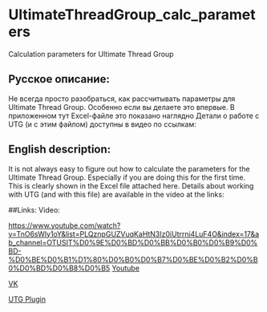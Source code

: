 # UltimateThreadGroup_calc_parameters
Calculation parameters for Ultimate Thread Group
## Русское описание:
Не всегда просто разобраться, как рассчитывать параметры для Ultimate Thread Group. Особенно если вы делаете это впервые.
В приложенном тут Excel-файле это показано наглядно
Детали о работе с UTG (и с этим файлом) доступны в видео по ссылкам:


## English description:
It is not always easy to figure out how to calculate the parameters for the Ultimate Thread Group. Especially if you are doing this for the first time.
This is clearly shown in the Excel file attached here.
Details about working with UTG (and with this file) are available in the video at the links:

##Links:
Video:   

https://www.youtube.com/watch?v=TnO6sWly1oY&list=PLQznpGUZVuqKaHtN3Iz0iUtrrni4LuF4O&index=17&ab_channel=OTUSIT%D0%9E%D0%BD%D0%BB%D0%B0%D0%B9%D0%BD-%D0%BE%D0%B1%D1%80%D0%B0%D0%B7%D0%BE%D0%B2%D0%B0%D0%BD%D0%B8%D0%B5
[Youtube](https://www.youtube.com/watch?v=TnO6sWly1oY&list=PLQznpGUZVuqKaHtN3Iz0iUtrrni4LuF4O&index=17&ab_channel=OTUSIT%D0%9E%D0%BD%D0%BB%D0%B0%D0%B9%D0%BD-%D0%BE%D0%B1%D1%80%D0%B0%D0%B7%D0%BE%D0%B2%D0%B0%D0%BD%D0%B8%D0%B5)

[VK](https://vkvideo.ru/playlist/-145052891_124/video-145052891_456247797)

[UTG Plugin](https://github.com/ganeles/JmeterSmartScenario)
